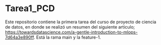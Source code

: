 # Tarea1_PCD
Este repositorio contiene la primera tarea del curso de proyecto de ciencia de datos, en donde se realizó un resumen del siguiente articulo; https://towardsdatascience.com/a-gentle-introduction-to-mlops-7d64a3e890ff. Está la rama main y la feature-1.
